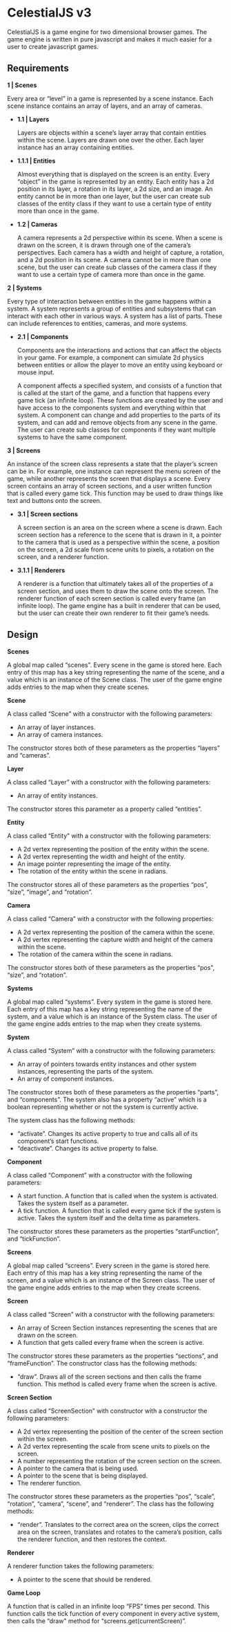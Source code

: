 # **CelestialJS v3**

CelestialJS is a game engine for two dimensional browser games. The game engine is written in pure javascript and makes it much easier for a user to create javascript games.


## **Requirements**

**1 | Scenes**

Every area or “level” in a game is represented by a scene instance. Each scene instance contains an array of layers, and an array of cameras.



* **1.1 | Layers**

    Layers are objects within a scene’s layer array that contain entities within the scene. Layers are drawn one over the other. Each layer instance has an array containing entities.

* **1.1.1 | Entities**

    Almost everything that is displayed on the screen is an entity. Every “object” in the game is represented by an entity. Each entity has a 2d position in its layer, a rotation in its layer, a 2d size, and an image. An entity cannot be in more than one layer, but the user can create sub classes of the entity class if they want to use a certain type of entity more than once in the game.

* **1.2 | Cameras**

    A camera represents a 2d perspective within its scene. When a scene is drawn on the screen, it is drawn through one of the camera’s perspectives. Each camera has a width and height of capture, a rotation, and a 2d position in its scene. A camera cannot be in more than one scene, but the user can create sub classes of the camera class if they want to use a certain type of camera more than once in the game.


**2 | Systems**

Every type of interaction between entities in the game happens within a system. A system represents a group of entities and subsystems that can interact with each other in various ways. A system has a list of parts. These can include references to entities, cameras, and more systems.



* **2.1 | Components**

    Components are the interactions and actions that can affect the objects in your game. For example, a component can simulate 2d physics between entities or allow the player to move an entity using keyboard or mouse input.


    A component affects a specified system, and consists of a function that is called at the start of the game, and a function that happens every game tick (an infinite loop). These functions are created by the user and have access to the components system and everything within that system. A component can change and add properties to the parts of its system, and can add and remove objects from any scene in the game. The user can create sub classes for components if they want multiple systems to have the same component.


**3 | Screens**

An instance of the screen class represents a state that the player’s screen can be in. For example, one instance can represent the menu screen of the game, while another represents the screen that displays a scene. Every screen contains an array of screen sections, and a user written function that is called every game tick. This function may be used to draw things like text and buttons onto the screen.



* **3.1 | Screen sections**

    A screen section is an area on the screen where a scene is drawn. Each screen section has a reference to the scene that is drawn in it, a pointer to the camera that is used as a perspective within the scene, a position on the screen, a 2d scale from scene units to pixels, a rotation on the screen, and a renderer function.

* **3.1.1 | Renderers**

    A renderer is a function that ultimately takes all of the properties of a screen section, and uses them to draw the scene onto the screen. The renderer function of each screen section is called every frame (an infinite loop). The game engine has a built in renderer that can be used, but the user can create their own renderer to fit their game’s needs. 



## **Design**

**Scenes**

A global map called “scenes”. Every scene in the game is stored here. Each entry of this map has a key string representing the name of the scene, and a value which is an instance of the Scene class. The user of the game engine adds entries to the map when they create scenes.

**Scene**

A class called “Scene” with a constructor with the following parameters:



* An array of layer instances.
* An array of camera instances.

The constructor stores both of these parameters as the properties “layers” and “cameras”.

**Layer**

A class called “Layer”  with a constructor with the following parameters:



* An array of entity instances.

The constructor stores this parameter as a property called “entities”.

**Entity**

A class called “Entity” with a constructor with the following parameters:



* A 2d vertex representing the position of the entity within the scene.
* A 2d vertex representing the width and height of the entity.
* An image pointer representing the image of the entity.
* The rotation of the entity within the scene in radians.

The constructor stores all of these parameters as the properties “pos”, “size”, “image”, and “rotation”.

**Camera**

A class called “Camera” with a constructor with the following properties:



* A 2d vertex representing the position of the camera within the scene.
* A 2d vertex representing the capture width and height of the camera within the scene.
* The rotation of the camera within the scene in radians.

The constructor stores both of these parameters as the properties “pos”, “size”, and “rotation”.

**Systems**

A global map called “systems”. Every system in the game is stored here. Each entry of this map has a key string representing the name of the system, and a value which is an instance of the System class. The user of the game engine adds entries to the map when they create systems.

**System**

A class called “System” with a constructor with the following parameters:



* An array of pointers towards entity instances and other system instances, representing the parts of the system.
* An array of component instances.

The constructor stores both of these parameters as the properties “parts”, and “components”. The system also has a property “active” which is a boolean representing whether or not the system is currently active.

The system class has the following methods:



* “activate”. Changes its active property to true and calls all of its component’s start functions.
* “deactivate”. Changes its active property to false.

**Component**

A class called “Component” with a constructor with the following parameters:



* A start function. A function that is called when the system is activated. Takes the system itself as a parameter.
* A tick function. A function that is called every game tick if the system is active. Takes the system itself  and the delta time as parameters.

The constructor stores these parameters as the properties “startFunction”, and “tickFunction”.

**Screens**

A global map called “screens”. Every screen in the game is stored here. Each entry of this map has a key string representing the name of the screen, and a value which is an instance of the Screen class. The user of the game engine adds entries to the map when they create screens.

**Screen**

A class called “Screen” with a constructor with the following parameters:



* An array of Screen Section instances representing the scenes that are drawn on the screen.
* A function that gets called every frame when the screen is active.

The constructor stores these parameters as the properties “sections”, and “frameFunction”. The constructor class has the following methods:



* “draw”. Draws all of the screen sections and then calls the frame function. This method is called every frame when the screen is active.

**Screen Section**

A class called “ScreenSection” with constructor with a constructor the following parameters:



* A 2d vertex representing the position of the center of the screen section within the screen.
* A 2d vertex representing the scale from scene units to pixels on the screen.
* A number representing the rotation of the screen section on the screen.
* A pointer to the camera that is being used.
* A pointer to the scene that is being displayed.
* The renderer function.

The constructor stores these parameters as the properties “pos”, “scale”, “rotation”, “camera”, “scene”, and “renderer”. The class has the following methods:



* “render”. Translates to the correct area on the screen, clips the correct area on the screen, translates and rotates to the camera’s position, calls the renderer function, and then restores the context.

**Renderer**

A renderer function takes the following parameters:



* A pointer to the scene that should be rendered.

**Game Loop**

A function that is called in an infinite loop “FPS” times per second. This function calls the tick function of every component in every active system, then calls the “draw" method for “screens.get(currentScreen)”.
